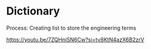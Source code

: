 # Dictionary
Process: Creating list to store the engineering terms 

https://youtu.be/7ZQHniSN6Cw?si=tv8KtN4azX6B2zrV

